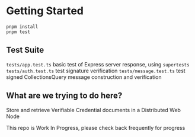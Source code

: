 # Getting Started

```
pnpm install
pnpm test
```

## Test Suite

`tests/app.test.ts` basic test of Express server response, using `supertests`
`tests/auth.test.ts` test signature verification
`tests/message.test.ts` test signed CollectionsQuery message construction and verification

## What are we trying to do here?

Store and retrieve Verifiable Credential documents in a Distributed Web Node

This repo is Work In Progress, please check back frequently for progress

